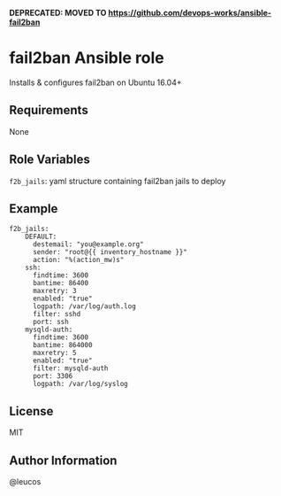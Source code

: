**DEPRECATED: MOVED TO https://github.com/devops-works/ansible-fail2ban**

fail2ban Ansible role
=====================

Installs & configures fail2ban on Ubuntu 16.04+

Requirements
------------

None


Role Variables
--------------

`f2b_jails`: yaml structure containing fail2ban jails to deploy

Example
-------

```
f2b_jails:
    DEFAULT:
      destemail: "you@example.org"
      sender: "root@{{ inventory_hostname }}"
      action: "%(action_mw)s"
    ssh:
      findtime: 3600
      bantime: 86400
      maxretry: 3
      enabled: "true"
      logpath: /var/log/auth.log
      filter: sshd
      port: ssh
    mysqld-auth:
      findtime: 3600
      bantime: 864000
      maxretry: 5
      enabled: "true"
      filter: mysqld-auth
      port: 3306
      logpath: /var/log/syslog
```

License
-------

MIT

Author Information
------------------

@leucos

